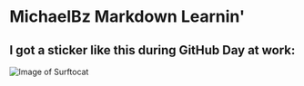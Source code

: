 # MichaelBz Markdown Learnin'
## I got a sticker like this during GitHub Day at work:
![Image of Surftocat](https://octodex.github.com/images/surftocat.png)
